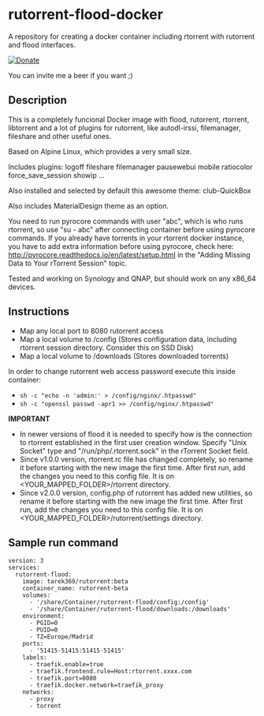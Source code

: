 # rutorrent-flood-docker

A repository for creating a docker container including rtorrent with rutorrent and flood interfaces.


[![Donate](https://img.shields.io/badge/Donate-PayPal-green.svg)](https://paypal.me/THOSNI330?locale.x=en_US)

You can invite me a beer if you want ;) 

## Description

This is a completely funcional Docker image with flood, rutorrent, rtorrent, libtorrent and a lot of plugins 
for rutorrent, like autodl-irssi, filemanager, fileshare and other useful ones.

Based on Alpine Linux, which provides a very small size. 

Includes plugins: logoff fileshare filemanager pausewebui mobile ratiocolor force_save_session showip ...

Also installed and selected by default this awesome theme: club-QuickBox

Also includes MaterialDesign theme as an option.

You need to run pyrocore commands with user "abc", which is who runs rtorrent, so use "su - abc" after connecting container before using pyrocore commands. If you already have torrents in your rtorrent docker instance, you have to add extra information before using pyrocore, check here: http://pyrocore.readthedocs.io/en/latest/setup.html in the "Adding Missing Data to Your rTorrent Session" topic.

Tested and working on Synology and QNAP, but should work on any x86_64 devices.

## Instructions

- Map any local port to 8080 rutorrent access
- Map a local volume to /config (Stores configuration data, including rtorrent session directory. Consider this on SSD Disk) 
- Map a local volume to /downloads (Stores downloaded torrents)

In order to change rutorrent web access password execute this inside container: 
- `sh -c "echo -n 'admin:' > /config/nginx/.htpasswd"`
- `sh -c "openssl passwd -apr1 >> /config/nginx/.htpasswd"`

**IMPORTANT** 
- In newer versions of flood it is needed to specify how is the connection to rtorrent established in the first user creation window. Specify "Unix Socket" type and "/run/php/.rtorrent.sock" in the rTorrent Socket field.
- Since v1.0.0 version, rtorrent.rc file has changed completely, so rename it before starting with the new image the first time. After first run, add the changes you need to this config file. It is on <YOUR_MAPPED_FOLDER>/rtorrent directory.
- Since v2.0.0 version, config.php of rutorrent has added new utilities, so rename it before starting with the new image the first time. After first run, add the changes you need to this config file. It is on <YOUR_MAPPED_FOLDER>/rutorrent/settings directory.

## Sample run command


```
version: 3
services:
  rutorrent-flood:
    image: tarek369/rutorrent:beta
    container_name: rutorrent-beta
    volumes:
      - '/share/Container/rutorrent-flood/config:/config'
      - '/share/Container/rutorrent-flood/downloads:/downloads'
    environment:
      - PGID=0
      - PUID=0
      - TZ=Europe/Madrid
    ports:
      - '51415-51415:51415-51415'
    labels:
      - traefik.enable=true
      - traefik.frontend.rule=Host:rtorrent.xxxx.com
      - traefik.port=8080
      - traefik.docker.network=traefik_proxy
    networks:
      - proxy
      - torrent
```
